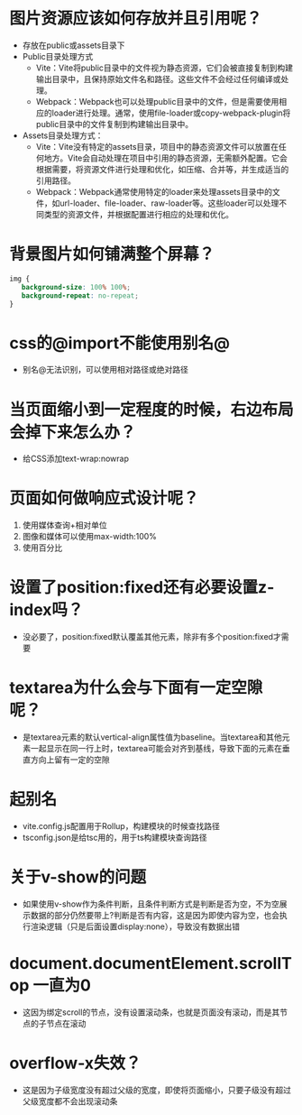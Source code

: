 # 图片资源应该如何存放并且引用呢？
- 存放在public或assets目录下
- Public目录处理方式
  - Vite：Vite将public目录中的文件视为静态资源，它们会被直接复制到构建输出目录中，且保持原始文件名和路径。这些文件不会经过任何编译或处理。
  - Webpack：Webpack也可以处理public目录中的文件，但是需要使用相应的loader进行处理。通常，使用file-loader或copy-webpack-plugin将public目录中的文件复制到构建输出目录中。
- Assets目录处理方式：
  - Vite：Vite没有特定的assets目录，项目中的静态资源文件可以放置在任何地方。Vite会自动处理在项目中引用的静态资源，无需额外配置。它会根据需要，将资源文件进行处理和优化，如压缩、合并等，并生成适当的引用路径。
  - Webpack：Webpack通常使用特定的loader来处理assets目录中的文件，如url-loader、file-loader、raw-loader等。这些loader可以处理不同类型的资源文件，并根据配置进行相应的处理和优化。

# 背景图片如何铺满整个屏幕？
```css
img {
   background-size: 100% 100%;
   background-repeat: no-repeat;
}
```

# css的@import不能使用别名@
- 别名@无法识别，可以使用相对路径或绝对路径

# 当页面缩小到一定程度的时候，右边布局会掉下来怎么办？
- 给CSS添加text-wrap:nowrap

# 页面如何做响应式设计呢？
1. 使用媒体查询+相对单位
2. 图像和媒体可以使用max-width:100%
3. 使用百分比

# 设置了position:fixed还有必要设置z-index吗？
- 没必要了，position:fixed默认覆盖其他元素，除非有多个position:fixed才需要

# textarea为什么会与下面有一定空隙呢？
- 是textarea元素的默认vertical-align属性值为baseline。当textarea和其他元素一起显示在同一行上时，textarea可能会对齐到基线，导致下面的元素在垂直方向上留有一定的空隙

# 起别名
- vite.config.js配置用于Rollup，构建模块的时候查找路径
- tsconfig.json是给tsc用的，用于ts构建模块查询路径

# 关于v-show的问题
- 如果使用v-show作为条件判断，且条件判断方式是判断是否为空，不为空展示数据的部分仍然要带上?判断是否有内容，这是因为即使内容为空，也会执行渲染逻辑（只是后面设置display:none），导致没有数据出错

# document.documentElement.scrollTop 一直为0
- 这因为绑定scroll的节点，没有设置滚动条，也就是页面没有滚动，而是其节点的子节点在滚动

# overflow-x失效？
- 这是因为子级宽度没有超过父级的宽度，即使将页面缩小，只要子级没有超过父级宽度都不会出现滚动条